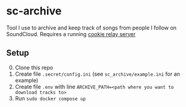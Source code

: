 # sc-archive

Tool I use to archive and keep track of songs from people I follow on SoundCloud. Requires a running [cookie relay server](https://github.com/7x11x13/cookie-relay)

## Setup

0. Clone this repo
1. Create file `.secret/config.ini` (see `sc_archive/example.ini` for an example)
2. Create file `.env` with line `ARCHIVE_PATH=<path where you want to download tracks to>`
3. Run `sudo docker compose up`